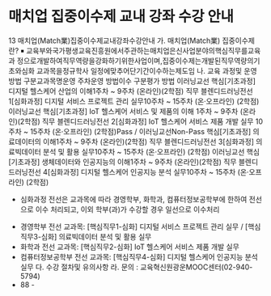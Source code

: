 # 매치업 집중이수제 교내 강좌 수강 안내

13 매치업(Match業)집중이수제교내강좌수강안내
가. 매치업(Match業) 집중이수제란?
￭ 교육부와국가평생교육진흥원에서주관하는매치업은신사업분야의핵심직무를교육과
정으로개발하여직무역량을강화하기위한사업이며,집중이수제는개발된직무역량의기
초와심화 교과목을정규학사 일정에맞추어단기간이수하는제도임
나. 교육 과정및 운영방법
구분교과목명운영 주차운영 방법이수 구분평가 방법
이러닝교선
핵심[기초과정] 디지털 헬스케어 산업의 이해1주차 ~ 9주차
(온라인)(2학점)
직무
블렌디드러닝전선
1[심화과정] 디지털 서비스 프로젝트 관리 실무10주차 ~ 15주차
(온·오프라인) (2학점)
이러닝교선
핵심[기초과정] IoT 헬스케어 서비스 및 제품의 이해 1주차 ~ 9주차
(온라인)(2학점)
직무
블렌디드러닝전선
2[심화과정] IoT 헬스케어 서비스 제품 개발 실무 10주차 ~ 15주차
(온·오프라인) (2학점)Pass /
이러닝교선Non-Pass
핵심[기초과정] 의료데이터의 이해1주차 ~ 9주차
(온라인)(2학점)
직무
블렌디드러닝전선
3[심화과정] 의료빅데이터 분석 및 활용 실무10주차 ~ 15주차
(온·오프라인) (2학점)
이러닝교선
핵심[기초과정] 생체데이터와 인공지능의 이해1주차 ~ 9주차
(온라인)(2학점)
직무
블렌디드러닝전선
4[심화과정] 디지털 헬스케어 인공지능 분석 실무10주차 ~ 15주차
(온·오프라인) (2학점)
* 심화과정 전선은 교과목에 따라 경영학부, 화학과, 컴퓨터정보공학부에 한하여 전선으로 이수 처리되고, 이외 학부(과)가 수강할
경우 일선으로 이수처리
- 경영학부 전선 교과목: [핵심직무1-심화] 디지털 서비스 프로젝트 관리 실무 / [핵심직무3-심화] 의료빅데이터 분석 및 활용 실무
- 화학과 전선 교과목: [핵심직무2-심화] IoT 헬스케어 서비스 제품 개발 실무
- 컴퓨터정보공학부 전선 교과목: [핵심직무4-심화] 디지털 헬스케어 인공지능 분석 실무
다. 수강 절차및 유의사항
라. 문의 : 교육혁신원광운MOOC센터(02-940-5794)
- 88 -

